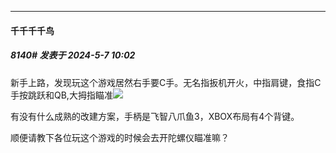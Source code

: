 ﻿
*****

####  千千千千鸟  
##### 8140#       发表于 2024-5-7 10:02

新手上路，发现玩这个游戏居然右手要C手。无名指扳机开火，中指肩键，食指C手按跳跃和QB,大拇指瞄准<img src="https://static.saraba1st.com/image/smiley/face2017/004.gif" referrerpolicy="no-referrer">

有没有什么成熟的改建方案，手柄是飞智八爪鱼3，XBOX布局有4个背键。

顺便请教下各位玩这个游戏的时候会去开陀螺仪瞄准嘛？


